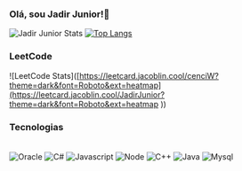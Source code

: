 
### Olá, sou Jadir Junior!👋

![Jadir Junior Stats](https://github-readme-stats.vercel.app/api?username=JadirJunior&show_icons=true&theme=radical)
[![Top Langs](https://github-readme-stats.vercel.app/api/top-langs/?username=JadirJunior&theme=radical)]()

### LeetCode
![LeetCode Stats]([https://leetcard.jacoblin.cool/cenciW?theme=dark&font=Roboto&ext=heatmap](https://leetcard.jacoblin.cool/JadirJunior?theme=dark&font=Roboto&ext=heatmap
))


### Tecnologias

<div style="display: inline-block"><br />
    <img align="center" alt="Oracle" src="https://img.shields.io/badge/Oracle-F80000?style=for-the-badge&logo=oracle&logoColor=black">
    <img align="center" alt="C#" src="https://img.shields.io/badge/C%23-239120?style=for-the-badge&logo=c-sharp&logoColor=white&logoColor=black">
    <img align="center" alt="Javascript" src="https://img.shields.io/badge/JavaScript-323330?style=for-the-badge&logo=javascript&logoColor=F7DF1E">
    <img align="center" alt="Node" src="https://img.shields.io/badge/Node.js-43853D?style=for-the-badge&logo=node.js&logoColor=white">
    <img align="center" alt="C++" src="https://img.shields.io/badge/C%2B%2B-00599C?style=for-the-badge&logo=c%2B%2B&logoColor=white">
    <img align="center" alt="Java" src="https://img.shields.io/badge/Java-ED8B00?style=for-the-badge&logo=openjdk&logoColor=white">
    <img align="center" alt="Mysql" src="https://img.shields.io/badge/MySQL-00000F?style=for-the-badge&logo=mysql&logoColor=white">

</div>



